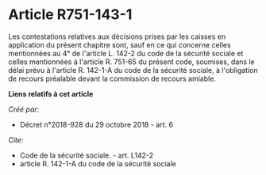 # Article R751-143-1

Les contestations relatives aux décisions prises par les caisses en application du présent chapitre sont, sauf en ce qui
concerne celles mentionnées au 4° de l'article L. 142-2 du code de la sécurité sociale et celles mentionnées à l'article R.
751-65 du présent code, soumises, dans le délai prévu à l'article R. 142-1-A du code de la sécurité sociale, à l'obligation
de recours préalable devant la commission de recours amiable.

**Liens relatifs à cet article**

_Créé par_:

  - Décret n°2018-928 du 29 octobre 2018 - art. 6

_Cite_:

  - Code de la sécurité sociale. - art. L142-2
  - article R. 142-1-A du code de la sécurité sociale
